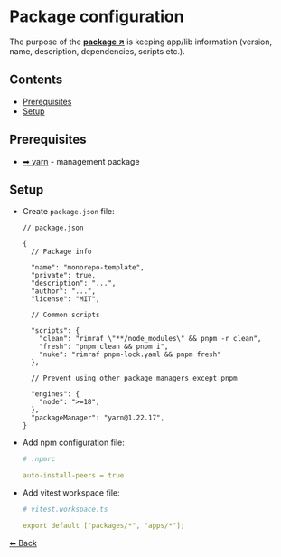 # Package configuration

The purpose of the **[package ↗](https://docs.npmjs.com/about-packages-and-modules)** is keeping app/lib information (version, name, description, dependencies, scripts etc.).

## Contents

- [Prerequisites](#prerequisites)
- [Setup](#setup)

## Prerequisites

- [➡ yarn](https://classic.yarnpkg.com/lang/en/docs/install/#windows-stable) - management package

## Setup

- Create `package.json` file:

  ```jsonc
  // package.json

  {
    // Package info

    "name": "monorepo-template",
    "private": true,
    "description": "...",
    "author": "...",
    "license": "MIT",

    // Common scripts

    "scripts": {
      "clean": "rimraf \"**/node_modules\" && pnpm -r clean",
      "fresh": "pnpm clean && pnpm i",
      "nuke": "rimraf pnpm-lock.yaml && pnpm fresh"
    },

    // Prevent using other package managers except pnpm

    "engines": {
      "node": ">=18",
    },
    "packageManager": "yarn@1.22.17",
  }
  ```

- Add npm configuration file:

  ```yaml
  # .npmrc

  auto-install-peers = true
  ```

- Add vitest workspace file:

  ```yaml
  # vitest.workspace.ts

  export default ["packages/*", "apps/*"];
  ```



[⬅ Back](../../README.md)
